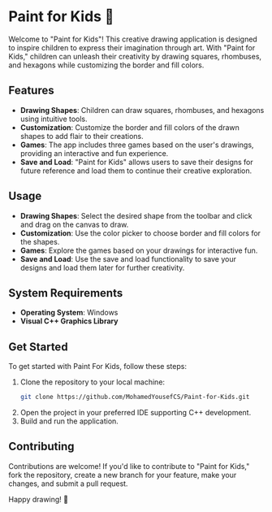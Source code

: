 # Paint for Kids 🎨

Welcome to "Paint for Kids"! This creative drawing application is designed to inspire children to express their imagination through art. With "Paint for Kids," children can unleash their creativity by drawing squares, rhombuses, and hexagons while customizing the border and fill colors.

## Features

- **Drawing Shapes**: Children can draw squares, rhombuses, and hexagons using intuitive tools.
- **Customization**: Customize the border and fill colors of the drawn shapes to add flair to their creations.
- **Games**: The app includes three games based on the user's drawings, providing an interactive and fun experience.
- **Save and Load**: "Paint for Kids" allows users to save their designs for future reference and load them to continue their creative exploration.

## Usage

- **Drawing Shapes**: Select the desired shape from the toolbar and click and drag on the canvas to draw.
- **Customization**: Use the color picker to choose border and fill colors for the shapes.
- **Games**: Explore the games based on your drawings for interactive fun.
- **Save and Load**: Use the save and load functionality to save your designs and load them later for further creativity.

## System Requirements

- **Operating System**: Windows
- **Visual C++ Graphics Library**

## Get Started

To get started with Paint For Kids, follow these steps:

1. Clone the repository to your local machine:
    ```bash
    git clone https://github.com/MohamedYousefCS/Paint-for-Kids.git
    ```
2. Open the project in your preferred IDE supporting C++ development.
3. Build and run the application.

## Contributing

Contributions are welcome! If you'd like to contribute to "Paint for Kids," fork the repository, create a new branch for your feature, make your changes, and submit a pull request.

Happy drawing! 🎨
